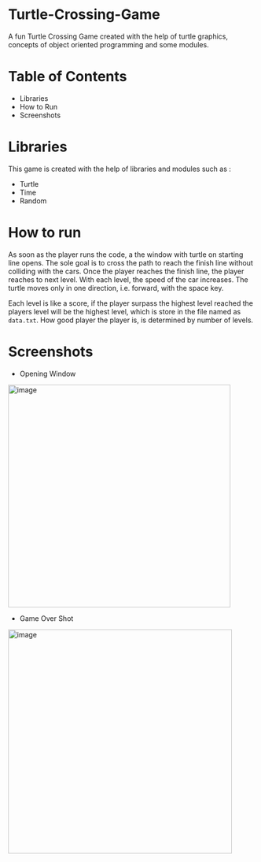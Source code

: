 # Turtle-Crossing-Game
A fun Turtle Crossing Game created with the help of turtle graphics, concepts of object oriented programming and some modules.

# Table of Contents

* Libraries
* How to Run 
* Screenshots

# Libraries

This game is created with the help of libraries and modules such as :
* Turtle
* Time 
* Random

# How to run

As soon as the player runs the code, a the window with turtle on starting line opens. The sole goal is to cross the path to reach the finish line without colliding with the cars. Once the player reaches the finish line, the player reaches to next level. With each level, the speed of the car increases. The turtle moves only in one direction, i.e. forward, with the space key.

Each level is like a score, if the player surpass the highest level reached the players level will be the highest level, which is store in the file named as `data.txt`. How good player the player is, is determined by number of levels.

# Screenshots
* Opening Window

<img width="452" alt="image" src="https://user-images.githubusercontent.com/103064401/187359541-5737cd4f-2b0a-4d9d-a2c2-8cfda841512a.png">

* Game Over Shot

<img width="455" alt="image" src="https://user-images.githubusercontent.com/103064401/187359765-623b4584-1620-4fa4-82fc-2a9e632b14eb.png">


